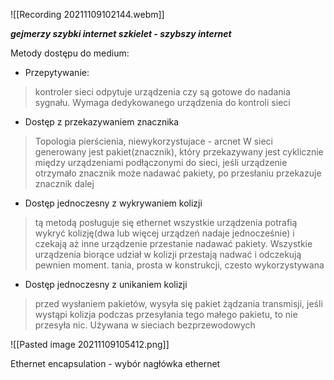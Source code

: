 
![[Recording 20211109102144.webm]]

***gejmerzy szybki internet
szkielet - szybszy internet***

Metody dostępu do medium:
- Przepytywanie:
> kontroler sieci odpytuje urządzenia czy są gotowe do nadania sygnału. Wymaga dedykowanego urządzenia do kontroli sieci
- Dostęp z przekazywaniem znacznika
> Topologia pierścienia, niewykorzystujace - arcnet
> W sieci generowany jest pakiet(znacznik), który przekazywany jest cyklicznie między urządzeniami podłączonymi do sieci, jeśli urządzenie otrzymało znacznik może nadawać pakiety, po przesłaniu przekazuje znacznik dalej
- Dostęp jednoczesny z wykrywaniem kolizji
> tą metodą posługuje się ethernet
> wszystkie urządzenia potrafią wykryć kolizję(dwa lub więcej urządzeń nadaje jednocześnie) i czekają aż inne urządzenie przestanie nadawać pakiety. Wszystkie urządzenia biorące udział w kolizji przestają nadwać i odczekują pewnien moment.
> tania, prosta w konstrukcji, czesto wykorzystywana

- Dostęp jednoczesny z unikaniem kolizji
>  przed wysłaniem pakietów, wysyła się pakiet żądzania transmisji, jeśli wystąpi kolizja podczas przesyłania tego małego pakietu, to nie przesyła nic. Używana w sieciach bezprzewodowych

![[Pasted image 20211109105412.png]]

Ethernet encapsulation - wybór nagłówka ethernet
